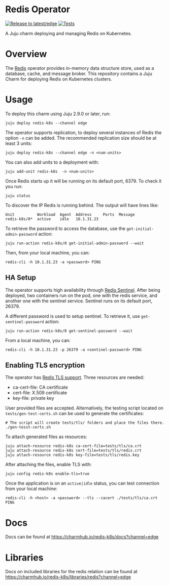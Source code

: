# Redis Operator
[![Release to latest/edge](https://github.com/canonical/redis-k8s-operator/actions/workflows/release.yaml/badge.svg)](https://github.com/canonical/redis-k8s-operator/actions/workflows/release.yaml)
[![Tests](https://github.com/canonical/redis-k8s-operator/actions/workflows/ci.yaml/badge.svg)](https://github.com/canonical/redis-k8s-operator/actions/workflows/ci.yaml)

A Juju charm deploying and managing Redis on Kubernetes.

# Overview

The [Redis](https://www.redis.io/) operator provides in-memory data structure 
store, used as a database, cache, and message broker. This repository contains a
Juju Charm for deploying Redis on Kubernetes clusters.

# Usage

To deploy this charm using Juju 2.9.0 or later, run:

    juju deploy redis-k8s --channel edge

The operator supports replication, to deploy several instances of Redis the option
`-n` can be added. The recommended replication size should be at least 3 units:

    juju deploy redis-k8s --channel edge -n <num-units>

You can also add units to a deployment with:

    juju add-unit redis-k8s  -n <num-units>

Once Redis starts up it will be running on its default port, 6379. 
To check it you run:

    juju status

To discover the IP Redis is running behind. The output will have lines like:

    Unit          Workload  Agent  Address     Ports  Message
    redis-k8s/0*  active    idle   10.1.31.23

To retrieve the password to access the database, use the `get-initial-admin-password` action:

    juju run-action redis-k8s/0 get-initial-admin-password --wait

Then, from your local machine, you can:

    redis-cli -h 10.1.31.23 -a <password> PING

## HA Setup

The operator supports high availability through [Redis Sentinel](https://redis.io/docs/manual/sentinel/).
After being deployed, two containers run on the pod, one with the
redis service, and another one with the sentinel service. Sentinel
runs on its default port, 26379.

A different password is used to setup sentinel. To retrieve it, use
`get-sentinel-password` action:

    juju run-action redis-k8s/0 get-sentinel-password --wait

From a local machine, you can:

    redis-cli -h 10.1.31.23 -p 26379 -a <sentinel-password> PING

## Enabling TLS encryption

The operator has [Redis TLS support](https://redis.io/docs/manual/security/encryption/). Three resources are needed:

- ca-cert-file: CA certificate
- cert-file: X.509 certificate
- key-file: private key

User provided files are accepted. Alternatively, the testing script located on `tests/gen-test-certs.sh` can be used to generate the certificates:

    # The script will create tests/tls/ folders and place the files there.
    ./gen-tesst-certs.sh

To attach generated files as resources:

    juju attach-resource redis-k8s ca-cert-file=tests/tls/ca.crt
    juju attach-resource redis-k8s cert-file=tests/tls/redis.crt
    juju attach-resource redis-k8s key-file=tests/tls/redis.key

After attaching the files, enable TLS with:

    juju config redis-k8s enable-tls=true

Once the application is on an `active|idle` status, you can test connection from your local machine:

    redis-cli -h <host> -a <password> --tls --cacert ./tests/tls/ca.crt PING

# Docs

Docs can be found at https://charmhub.io/redis-k8s/docs?channel=edge

# Libraries

Docs on included libraries for the redis relation can be found at https://charmhub.io/redis-k8s/libraries/redis?channel=edge
